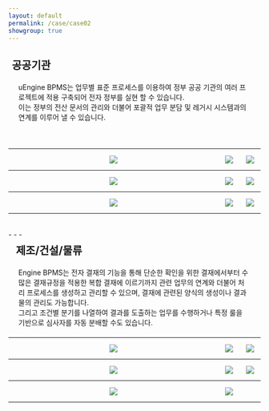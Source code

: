 ```yaml
---
layout: default
permalink: /case/case02
showgroup: true
---
```


<style>
   border="1"
   border-color="#000000"
</style>

<h2 style="margin-left: 7px;">공공기관</h2>
<p style="margin:20px;"> uEngine BPMS는 업무별 표준 프로세스를 이용하여 정부 공공 기관의 여러 프로젝트에 적용 구축되어 전자 정부를 실현 할 수 있습니다. <br>
이는 정부의 전산 문서의 관리와 더불어 포괄적 업무 분담 및 레거시 시스템과의 연계를 이루어 낼 수 있습니다. </p>
<style>
table {
    width: 100%;
    text-align: left;
    table-layout: fixed;
}
th, td {
    word-wrap: break-word;
    width: 100%;
    padding: 10px;
    text-align: center;
}

@media screen and (max-width: 750px) {
    tbody, thead { float: left; }
    thead { min-width: 120px }
    td,th { display: block }
}

.autoResizeImage {
    width: 80%;
    height: 80%;
    max-height: 156px;
}
</style>

<table>
    <tr>
        <th><img class="autoResizeImage" src='http://cfile9.uf.tistory.com/original/27631737523BDEB427B373' style="margin: 3px; max-height: 79px;"></th>
        <th><img class="autoResizeImage" src='http://cfile28.uf.tistory.com/image/215C3F42561B7B0C3306F6' style="margin: 3px; max-width: 176px;"></th>
        <th><img class="autoResizeImage" src='http://cfile23.uf.tistory.com/image/151C984A4F5D56770F7448' style="margin: 3px; max-width: 156px;"></th>
    </tr>
    <tr>
        <th><img class="autoResizeImage" src='http://www.mpress.kr/news/photo/201512/1742_1069_2636.jpg' style="margin: 3px;"></th>  
        <th><img class="autoResizeImage" src='http://img.etnews.com/photonews/1611/880801_20161109162921_634_0001.jpg' style="margin: 3px; max-height: 75px;"></th>
        <th><img class="autoResizeImage" src='https://www.ifez.go.kr/images/site/frt/sub/m7/bi_tab_img01.jpg' style="margin: 3px; max-height: 85px;"></th>
    </tr>
    <tr>
        <th><img class="autoResizeImage" src='http://pimage.design.co.kr/cms/contents/direct/info_id/46827/1233731686111.jpg' style="margin: 3px;"></th>  
        <th><img class="autoResizeImage" src='http://cdn.besuccess.com/wp-content/uploads/2015/05/%EC%9D%B4%EB%8B%88%EC%85%9C%EA%B5%AD%EB%AC%B8%EC%A1%B0%ED%95%A9.png' style="margin: 3px; max-height: 31px;"></th>
        <th><img class="autoResizeImage" src='http://www.alio.go.kr/upload/report/2017/04/10/2017041008437700/%ED%95%9C%EA%B5%AD%ED%8A%B9%ED%97%88%EC%A0%95%EB%B3%B4%EC%9B%90%20ci.jpg' style="margin: 3px; max-height: 42px;"></th>
    </tr>
</table>

<br>
- - -       
<br>


<h2 style="margin-left: 15px; margin-top: 7px;">제조/건설/물류</h2>
<p style="margin:20px;">  Engine BPMS는 전자 결재의 기능을 통해 단순한 확인을 위한 결재에서부터 수많은 결재규정을 적용한 복합 결재에 이르기까지 관련 업무의 연계와 더불어 처리 프로세스를 생성하고 관리할 수 있으며, 결재에 관련된 양식의 생성이나 결과물의 관리도 가능합니다. <br>
그리고 조건별 분기를 나열하여 결과를 도출하는 업무를 수행하거나 특정 룰을 기반으로 심사자를 자동 분배할 수도 있습니다. </p>   
<table>
    <tr>
        <th><img class="autoResizeImage" src='http://www.breaknews.com/imgdata/breaknews_com/201612/2016120527481893.jpg' style="margin: 3px; max-height: 61px;"></th>
        <th><img class="autoResizeImage" src='http://www.gpkorea.com/data/cheditor4/1402/4801824c2fc7fac37b08393118c3afdb_1391564017.21.jpg' style="margin: 3px; max-height: 71px;"></th>
        <th><img class="autoResizeImage" src='https://www.fujixerox.co.kr/View/front/common_v5/src/kor/images/logo.gif' style="margin: 3px;"></th>
    </tr>
    <tr>
        <th><img class="autoResizeImage" src='http://kyung-dong.com/template/s150319001001/images/logo.png' style="margin: 3px;"></th>  
        <th><img class="autoResizeImage" src='http://www.image114.co.kr/files/attach/images/10883/742/043/466b6b6fa4afa601df77874e5b8017ac.png' style="margin: 3px;"></th>
        <th><img class="autoResizeImage" src='https://upload.wikimedia.org/wikipedia/commons/thumb/8/8b/Hyundai_Merchant_Marine.svg/2000px-Hyundai_Merchant_Marine.svg.png' style="margin: 3px; max-height: 71px;"></th>
    </tr>
    <tr>
        <th><img class="autoResizeImage" src='http://businesskorea.co.kr/sites/default/files/field/image/Daewoo%20enc_1_0.jpg' style="margin: 3px;"></th>  
        <th><img class="autoResizeImage" src='http://news20.busan.com/content/image/2009/09/25/20090925000188_0.jpg' style="margin: 3px;"></th>
        <th></th>
    </tr>
</table>
